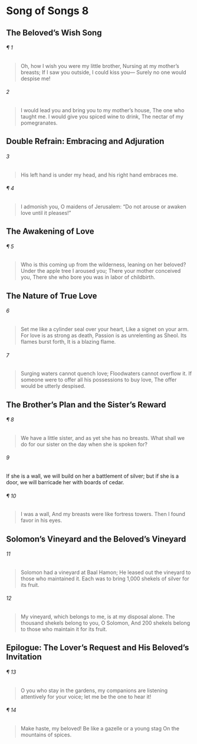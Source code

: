 # Song of Songs 8
## The Beloved’s Wish Song
###### ¶ 1
> Oh, how I wish you were my little brother,
> Nursing at my mother’s breasts;
> If I saw you outside, I could kiss you—
> Surely no one would despise me!
###### 2
> I would lead you and bring you to my mother’s house,
> The one who taught me.
> I would give you spiced wine to drink,
> The nectar of my pomegranates.
## Double Refrain: Embracing and Adjuration
###### 3
> His left hand is under my head,
and his right hand embraces me.
###### ¶ 4
> I admonish you, O maidens of Jerusalem:
> “Do not arouse or awaken love until it pleases!”
## The Awakening of Love
###### ¶ 5
> Who is this coming up from the wilderness,
leaning on her beloved?
> Under the apple tree I aroused you;
> There your mother conceived you,
> There she who bore you was in labor of childbirth.
## The Nature of True Love
###### 6
> Set me like a cylinder seal over your heart,
> Like a signet on your arm.
> For love is as strong as death,
> Passion is as unrelenting as Sheol.
> Its flames burst forth,
> It is a blazing flame.
###### 7
> Surging waters cannot quench love;
> Floodwaters cannot overflow it.
> If someone were to offer all his possessions to buy love,
> The offer would be utterly despised.
## The Brother’s Plan and the Sister’s Reward
###### ¶ 8
> We have a little sister,
and as yet she has no breasts.
What shall we do for our sister
on the day when she is spoken for?
###### 9
If she is a wall,
we will build on her a battlement of silver;
but if she is a door,
we will barricade her with boards of cedar.
###### ¶ 10
> I was a wall,
> And my breasts were like fortress towers.
> Then I found favor in his eyes.
## Solomon’s Vineyard and the Beloved’s Vineyard
###### 11
> Solomon had a vineyard at Baal Hamon;
> He leased out the vineyard to those who maintained it.
> Each was to bring 1,000 shekels of silver for its fruit.
###### 12
> My vineyard, which belongs to me, is at my disposal alone.
> The thousand shekels belong to you, O Solomon,
> And 200 shekels belong to those who maintain it for its fruit.
## Epilogue: The Lover’s Request and His Beloved’s Invitation
###### ¶ 13
> O you who stay in the gardens,
my companions are listening attentively for your voice;
let me be the one to hear it!
###### ¶ 14
> Make haste, my beloved!
> Be like a gazelle or a young stag
> On the mountains of spices.
